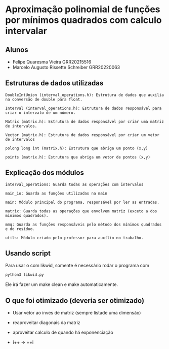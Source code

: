# Aproximação polinomial de funções por mínimos quadrados com calculo intervalar

## Alunos

- Felipe Quaresma Vieira GRR20215516
- Marcelo Augusto Rissette Schreiber GRR20220063

## Estruturas de dados utilizadas

    DoubleIntUnion (interval_operations.h): Estrutura de dados que auxilia na conversão de double para float.

    Interval (interval_operations.h): Estrutura de dados responsável para criar o intervalo de um número.

    Matrix (matrix.h): Estrutura de dados responsável por criar uma matriz de intervalos.

    Vector (matrix.h): Estrutura de dados responsável por criar um vetor de intervalos

    polong long int (matrix.h): Estrutura que abriga um ponto (x,y)

    points (matrix.h): Estrutura que abriga um vetor de pontos (x,y)

## Explicação dos módulos

    interval_operations: Guarda todas as operações com intervalos

    main_io: Guarda as funções utilizadas na main

    main: Módulo principal do programa, responsável por ler as entradas.

    matrix: Guarda todas as operações que envolvem matriz (exceto a dos minimos quadrados).

    mmq: Guarda as funções responsáveis pelo método dos mínimos quadrados e do resíduo.

    utils: Módulo criado pelo professor para auxílio no trabalho.

## Usando script

Para usar o com likwid, somente é necessário rodar o programa com

```bash
python3 likwid.py
```

Ele irá fazer um make clean e make automaticamente.

## O que foi otimizado (deveria ser otimizado)

- Usar vetor ao inves de matriz (sempre listade uma dimensão)

- reaproveitar diagonais da matriz

- aproveitar calculo de quando há exponenciação

- i++ -> ++i
